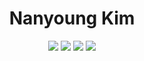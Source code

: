 
<div align="center">
  
  <h1>Nanyoung Kim</h1>
  <img src="https://img.shields.io/badge/NestJS-E0234E?style=for-the-badge&logo=NestJS&logoColor=black"/>
  <img src="https://img.shields.io/badge/NextJS-010101?style=for-the-badge&logo=NextJS&logoColor=white"/>
  <img src="https://img.shields.io/badge/Spring-a5d610?style=for-the-badge&logo=Spring&logoColor=black"/>
  <img src="https://img.shields.io/badge/Python-000080?style=for-the-badge&logo=Python&logoColor=yellow"/>
</div>
